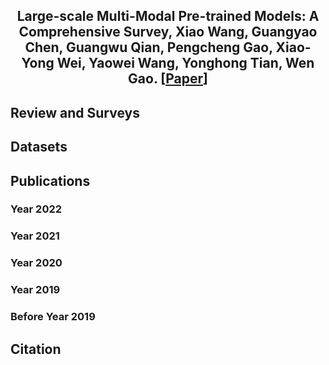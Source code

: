 <div align="center">
  

**Large-scale Multi-Modal Pre-trained Models: A Comprehensive Survey**, Xiao Wang, Guangyao Chen, Guangwu Qian, Pengcheng Gao, Xiao-Yong Wei, Yaowei Wang, Yonghong Tian, Wen Gao. [[Paper]()]
------
</div>





## Review and Surveys



## Datasets 



## Publications 




### Year 2022 

### Year 2021 

### Year 2020 

### Year 2019 

### Before Year 2019 





## Citation 





































































































